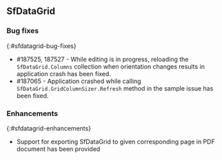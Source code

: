 ## SfDataGrid

### Bug fixes
{:#sfdatagrid-bug-fixes}

* \#187525, 187527 - While editing is in progress, reloading the `SfDataGrid.Columns` collection when orientation changes results in application crash has been fixed.
* \#187065 - Application crashed while calling `SfDataGrid.GridColumnSizer.Refresh` method in the sample issue has been fixed.

### Enhancements
{:#sfdatagrid-enhancements}

* Support for exporting SfDataGrid to given corresponding page in PDF document has been provided